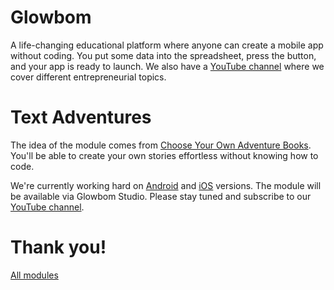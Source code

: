 # Glowbom

A life-changing educational platform where anyone can create a mobile app without coding. You put some data into the spreadsheet, press the button, and your app is ready to launch. We also have a [YouTube channel](https://www.youtube.com/channel/UCrYQEQPhAHmn7N8W58nNwOw) where we cover different entrepreneurial topics.

# Text Adventures

The idea of the module comes from [Choose Your Own Adventure Books](https://en.wikipedia.org/wiki/Choose_Your_Own_Adventure). You'll be able to create your own stories effortless without knowing how to code.

We're currently working hard on [Android](https://github.com/Glowbom/textadventures-android) and [iOS](https://github.com/Glowbom/textadventures-ios) versions. The module will be available via Glowbom Studio. Please stay tuned and subscribe to our [YouTube channel](https://www.youtube.com/channel/UCrYQEQPhAHmn7N8W58nNwOw).

# Thank you! 


[All modules](https://github.com/Glowbom)
